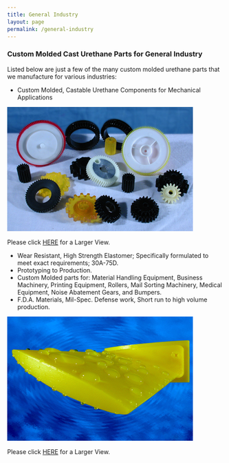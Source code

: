 ```yaml
---
title: General Industry
layout: page
permalink: /general-industry
---
```


### Custom Molded Cast Urethane Parts for General Industry

Listed below are just a few of the many custom molded urethane parts that we manufacture for various industries:

- Custom Molded, Castable Urethane Components for Mechanical Applications

<img src="img/eGEARS.jpg" alt="Custom Molded Machine Gears" title="Custom Molded Machine Gears" class="img-fluid">

Please click [HERE]({{site.url}}/img/eGEARS.jpg) for a Larger View.

- Wear Resistant, High Strength Elastomer; Specifically formulated to meet exact requirements; 30A-75D.
- Prototyping to Production.
- Custom Molded parts for: Material Handling Equipment, Business Machinery, Printing Equipment, Rollers, Mail Sorting Machinery, Medical Equipment, Noise Abatement Gears, and Bumpers.
- F.D.A. Materials, Mil-Spec. Defense work, Short run to high volume production.

<img src="img/FIN6X4.jpg" alt="Aquatic Urethane Submarine Fins" title="Aquatic Urethane Submarine Fins" class="img-fluid">

Please click [HERE]({{site.url}}/img/FIN6X4.jpg) for a Larger View.